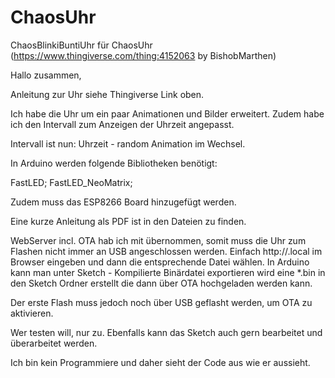 # ChaosUhr
ChaosBlinkiBuntiUhr für ChaosUhr (https://www.thingiverse.com/thing:4152063 by BishobMarthen)

Hallo zusammen, 

Anleitung zur Uhr siehe Thingiverse Link oben.

Ich habe die Uhr um ein paar Animationen und Bilder erweitert.
Zudem habe ich den Intervall zum Anzeigen der Uhrzeit angepasst. 

Intervall ist nun: 
Uhrzeit - random Animation im Wechsel.

In Arduino werden folgende Bibliotheken benötigt:

FastLED;
FastLED_NeoMatrix;

Zudem muss das ESP8266 Board hinzugefügt werden. 

Eine kurze Anleitung als PDF ist in den Dateien zu finden.

WebServer incl. OTA hab ich mit übernommen, somit muss die Uhr zum Flashen nicht immer an USB angeschlossen werden. 
Einfach http://<hostname>.local im Browser eingeben und dann die entsprechende Datei wählen. 
In Arduino kann man unter Sketch - Kompilierte Binärdatei exportieren wird eine *.bin in den Sketch Ordner erstellt die dann über OTA hochgeladen werden kann.

Der erste Flash muss jedoch noch über USB geflasht werden, um OTA zu aktivieren. 

Wer testen will, nur zu.
Ebenfalls kann das Sketch auch gern bearbeitet und überarbeitet werden.

Ich bin kein Programmiere und daher sieht der Code aus wie er aussieht.

